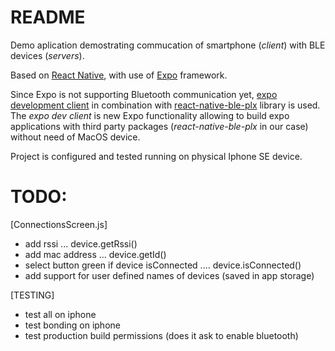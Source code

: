 # README
Demo aplication demostrating commucation of smartphone (*client*) with BLE devices (*servers*).

Based on [React Native](https://reactnative.dev/), with use of [Expo](https://docs.expo.dev/) framework.

Since Expo is not supporting Bluetooth communication yet, [expo development client](https://docs.expo.dev/clients/introduction/) in combination with [react-native-ble-plx](https://dotintent.github.io/react-native-ble-plx/) library is used. The _expo dev client_ is new Expo functionality allowing to build expo applications with third party packages (*react-native-ble-plx* in our case) without need of MacOS device.

Project is configured and tested running on physical Iphone SE device.


# TODO:
[ConnectionsScreen.js]
- add rssi ... device.getRssi()
- add mac address ... device.getId()
- select button green if device isConnected .... device.isConnected()
- add support for user defined names of devices (saved in app storage)


[TESTING]
- test all on iphone
- test bonding on iphone
- test production build permissions (does it ask to enable bluetooth)


